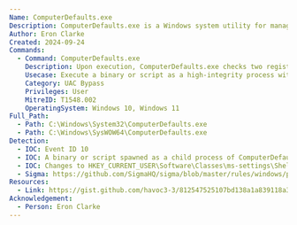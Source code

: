 ```yaml
---
Name: ComputerDefaults.exe
Description: ComputerDefaults.exe is a Windows system utility for managing default applications for tasks like web browsing, emailing, and media playback.
Author: Eron Clarke
Created: 2024-09-24
Commands:
  - Command: ComputerDefaults.exe
    Description: Upon execution, ComputerDefaults.exe checks two registry values at HKEY_CURRENT_USER\Software\Classes\ms-settings\Shell\open\command; if these are set by an attacker, the set command will be executed as a high-integrity process without a UAC prompt being displayed to the user. See 'resources' for which registry keys/values to set.
    Usecase: Execute a binary or script as a high-integrity process without a UAC prompt.
    Category: UAC Bypass
    Privileges: User
    MitreID: T1548.002
    OperatingSystem: Windows 10, Windows 11
Full_Path:
  - Path: C:\Windows\System32\ComputerDefaults.exe
  - Path: C:\Windows\SysWOW64\ComputerDefaults.exe
Detection:
  - IOC: Event ID 10
  - IOC: A binary or script spawned as a child process of ComputerDefaults.exe
  - IOC: Changes to HKEY_CURRENT_USER\Software\Classes\ms-settings\Shell\open\command
  - Sigma: https://github.com/SigmaHQ/sigma/blob/master/rules/windows/process_creation/proc_creation_win_uac_bypass_computerdefaults.yml
Resources:
  - Link: https://gist.github.com/havoc3-3/812547525107bd138a1a839118a3a44b
Acknowledgement:
  - Person: Eron Clarke
---
```

